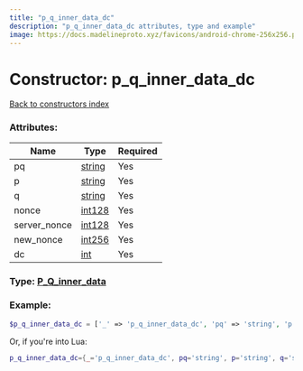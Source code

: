 ```yaml
---
title: "p_q_inner_data_dc"
description: "p_q_inner_data_dc attributes, type and example"
image: https://docs.madelineproto.xyz/favicons/android-chrome-256x256.png
---
```

# Constructor: p\_q\_inner\_data\_dc  
[Back to constructors index](index.md)



### Attributes:

| Name     |    Type       | Required |
|----------|---------------|----------|
|pq|[string](../types/string.md) | Yes|
|p|[string](../types/string.md) | Yes|
|q|[string](../types/string.md) | Yes|
|nonce|[int128](../types/int128.md) | Yes|
|server\_nonce|[int128](../types/int128.md) | Yes|
|new\_nonce|[int256](../types/int256.md) | Yes|
|dc|[int](../types/int.md) | Yes|



### Type: [P\_Q\_inner\_data](../types/P_Q_inner_data.md)


### Example:

```php
$p_q_inner_data_dc = ['_' => 'p_q_inner_data_dc', 'pq' => 'string', 'p' => 'string', 'q' => 'string', 'nonce' => int128, 'server_nonce' => int128, 'new_nonce' => int256, 'dc' => int];
```  


Or, if you're into Lua:

```lua
p_q_inner_data_dc={_='p_q_inner_data_dc', pq='string', p='string', q='string', nonce=int128, server_nonce=int128, new_nonce=int256, dc=int}

```


